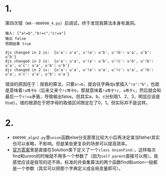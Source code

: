 
# 1.

第四次错（`WA--000990_4.py`）后调试，终于发现我算法本身有漏洞。
```
输入: ["a!=b","b!=c","c!=a"]
输出 false
预期结果 true

djs changed in 2 is:  {u'a': u'a', u'!a': u'b', u'!b': u'a', u'b': u'b'}
djs changed in 2 is:  {u'a': u'a', u'!a': u'b', u'!c': u'b', u'!b': u'a', u'c': u'a', u'b': u'b'}
djs changed in 2 is:  {u'a': u'a', u'!a': u'a', u'!c': u'a', u'!b': u'a', u'c': u'a', u'b': u'a'}
```
错误的原因在于：按我的算法，只要`a!=b`，就会往字典djs里插入`"!a":"b"`，也就是意味着`!a等于b`（后来又来个`!c等于b`，那就意味着`!a等于!c, a等于c`，然后就会和最后一个`c!=a`矛盾，导致输出false。但其实a、b、c分别取1、2、3，明显应该是true）。错的根源在于把字母的取值区间限定在了0，1。但实际并不是这样。

# 2.

- `000990_algo2.py`里`union`函数else分支那里比较大小后再决定谁当father其实也可以省略，不影响。但是某些更复杂的场景可以提高效率。
- [官方答案](https://leetcode-cn.com/problems/satisfiability-of-equality-equations/solution/deng-shi-fang-cheng-de-ke-man-zu-xing-by-leetcode-/)里是直接在Solution类下定义了一个`class UnionFind:`，这样每次find和union的时候就不用多一个参数了（因为`self.parent`直接可以用）。我感觉应该是我写的还不熟，标准的并查集算法的两个函数find和union一般都是一个参数（其实可以把那个字典定义成全局变量即可）。
